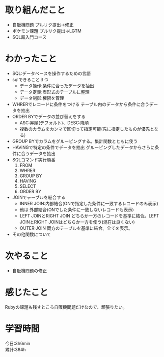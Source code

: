 # 取り組んだこと       
- 自販機問題 プルリク提出→修正 
- ポケモン課題 プルリク提出→LGTM  
- SQL超入門コース  
# わかったこと
- SQL:データベースを操作するための言語
- sqlできること３つ
    - データ操作:条件に合ったデータを抽出
    - データ定義:表形式のテーブルに整理
    - データ制御:権限を管理
- WHRERでレコードに条件をつける
  テーブル内のデータから条件に合うデータを抽出   
- ORDER BYでデータの並び替えをする
    - ASC:昇順(デフォルト)、DESC:降順
    - 複数のカラムをカンマで区切って指定可能(先に指定したものが優先となる)
- GROUP BYでカラムをグルーピングする。集計関数とともに使う
- HAVINGで特定の条件でデータを抽出
  グルーピングしたデータからさらに条件に合うデータを抽出
- SQLコマンド実行順番
    1. FROM
    2. WHRER
    3. GROUP BY
    4. HAVING
    5. SELECT
    6. ORDER BY
- JOINでテーブルを結合する
    - INNER JOIN:内部結合(ONで指定した条件に一致するレコードのみ表示)
    - 他は 外部結合(ONでした条件に一致しないレコードも表示)
    - LEFT JOINとRIGHT JOIN
      どちらか一方のレコードを基準に結合。LEFT JOINとRIGHT JOINはどちらか一方を使う(混在は良くない)
    - OUTER JOIN
      両方のテーブルを基準に結合。全てを表示。
- その他関数について
# 次やること
- 自販機問題の修正    
# 感じたこと
Rubyの課題も残すところ自販機問題だけなので、頑張りたい。 
# 学習時間  
今日:3h6min  
累計:384h
